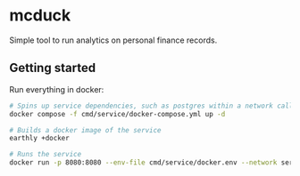 # mcduck

Simple tool to run analytics on personal finance records.

## Getting started

Run everything in docker:

```sh
# Spins up service dependencies, such as postgres within a network called "service_mcduck".
docker compose -f cmd/service/docker-compose.yml up -d

# Builds a docker image of the service
earthly +docker

# Runs the service
docker run -p 8080:8080 --env-file cmd/service/docker.env --network service_mcduck --rm mcduck:latest
```